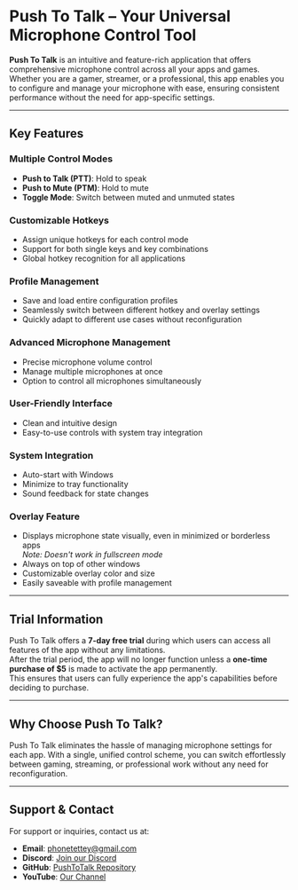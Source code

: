 # Push To Talk – Your Universal Microphone Control Tool

**Push To Talk** is an intuitive and feature-rich application that offers comprehensive microphone control across all your apps and games. Whether you are a gamer, streamer, or a professional, this app enables you to configure and manage your microphone with ease, ensuring consistent performance without the need for app-specific settings.

---

## Key Features

### Multiple Control Modes
- **Push to Talk (PTT)**: Hold to speak  
- **Push to Mute (PTM)**: Hold to mute  
- **Toggle Mode**: Switch between muted and unmuted states  

### Customizable Hotkeys
- Assign unique hotkeys for each control mode  
- Support for both single keys and key combinations  
- Global hotkey recognition for all applications  

### Profile Management
- Save and load entire configuration profiles  
- Seamlessly switch between different hotkey and overlay settings  
- Quickly adapt to different use cases without reconfiguration  

### Advanced Microphone Management
- Precise microphone volume control  
- Manage multiple microphones at once  
- Option to control all microphones simultaneously  

### User-Friendly Interface
- Clean and intuitive design  
- Easy-to-use controls with system tray integration  

### System Integration
- Auto-start with Windows  
- Minimize to tray functionality  
- Sound feedback for state changes  

### Overlay Feature
- Displays microphone state visually, even in minimized or borderless apps  
  *Note: Doesn't work in fullscreen mode*  
- Always on top of other windows  
- Customizable overlay color and size  
- Easily saveable with profile management  

---

## Trial Information
Push To Talk offers a **7-day free trial** during which users can access all features of the app without any limitations.  
After the trial period, the app will no longer function unless a **one-time purchase of $5** is made to activate the app permanently.  
This ensures that users can fully experience the app's capabilities before deciding to purchase.

---

## Why Choose Push To Talk?
Push To Talk eliminates the hassle of managing microphone settings for each app. With a single, unified control scheme, you can switch effortlessly between gaming, streaming, or professional work without any need for reconfiguration.

---

## Support & Contact
For support or inquiries, contact us at:

- **Email**: [phonetettey@gmail.com](mailto:phonetettey@gmail.com)  
- **Discord**: [Join our Discord](https://discord.com/invite/jRnaeTJ)  
- **GitHub**: [PushToTalk Repository](https://github.com/tetteykn/PushToTalk)  
- **YouTube**: [Our Channel](https://www.youtube.com/channel/UCksGhlnuOhirbMzMG3yYJmg)  
